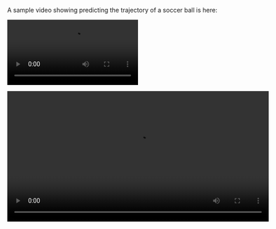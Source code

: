 A sample video showing predicting the trajectory of a soccer ball is here:

<video src="https://github.com/zcheng10/pdl/blob/main/test/ext_clip_0_boxed.mp4" controls></video>

<video width="600" controls>
  <source src="test/ext_clip_0_boxed.mp4" type="video/mp4">
  Your browser does not support the video tag.
</video>

